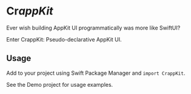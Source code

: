 # Cr*appKit*

Ever wish building AppKit UI programmatically was more like SwiftUI?

Enter CrappKit: Pseudo-declarative AppKit UI.

## Usage

Add to your project using Swift Package Manager and `import CrappKit`.

See the Demo project for usage examples.
